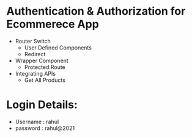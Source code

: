 # Authentication & Authorization for Ecommerece App

- Router Switch
  - User Defined Components
  - Redirect
- Wrapper Component
  - Protected Route
- Integrating APIs
  - Get All Products

# Login Details:
  - Username : rahul
  - password : rahul@2021
